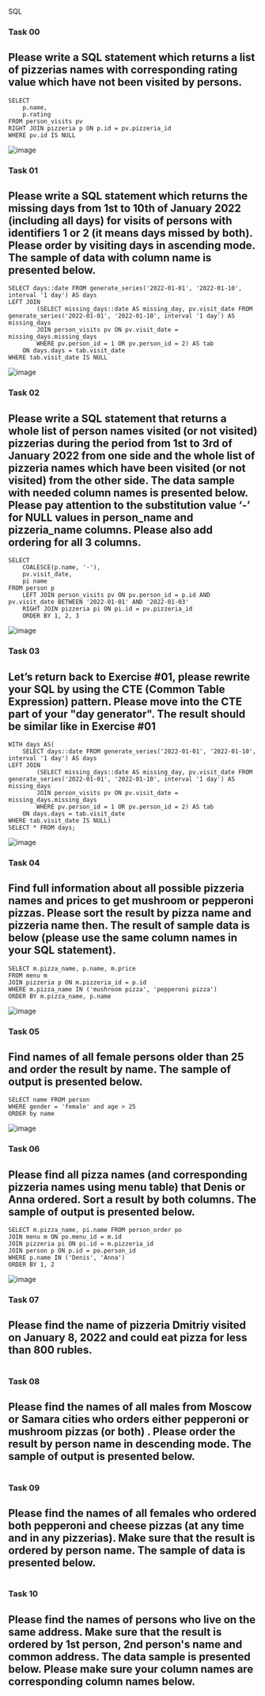 SQL
### Task 00
## Please write a SQL statement which returns a list of pizzerias names with corresponding rating value which have not been visited by persons.
```
SELECT 
	p.name,
	p.rating
FROM person_visits pv
RIGHT JOIN pizzeria p ON p.id = pv.pizzeria_id
WHERE pv.id IS NULL
```
![image](https://github.com/Nefyss/SQL/assets/113514047/9ec995a9-561c-450c-a83b-77e3297724c7)

### Task 01
## Please write a SQL statement which returns the missing days from 1st to 10th of January 2022 (including all days) for visits of persons with identifiers 1 or 2 (it means days missed by both). Please order by visiting days in ascending mode. The sample of data with column name is presented below.
```
SELECT days::date FROM generate_series('2022-01-01', '2022-01-10', interval '1 day') AS days
LEFT JOIN
		(SELECT missing_days::date AS missing_day, pv.visit_date FROM generate_series('2022-01-01', '2022-01-10', interval '1 day') AS missing_days
		JOIN person_visits pv ON pv.visit_date = missing_days.missing_days
		WHERE pv.person_id = 1 OR pv.person_id = 2) AS tab
	ON days.days = tab.visit_date
WHERE tab.visit_date IS NULL
```
![image](https://github.com/Nefyss/SQL/assets/113514047/1e73e4eb-d182-4859-9a6f-c763b028f7f2)

### Task 02
## Please write a SQL statement that returns a whole list of person names visited (or not visited) pizzerias during the period from 1st to 3rd of January 2022 from one side and the whole list of pizzeria names which have been visited (or not visited) from the other side. The data sample with needed column names is presented below. Please pay attention to the substitution value ‘-’ for NULL values in person_name and pizzeria_name columns. Please also add ordering for all 3 columns.
```
SELECT
	COALESCE(p.name, '-'),
	pv.visit_date,
	pi name
FROM person p
	LEFT JOIN person_visits pv ON pv.person_id = p.id AND pv.visit_date BETWEEN '2022-01-01' AND '2022-01-03'
	RIGHT JOIN pizzeria pi ON pi.id = pv.pizzeria_id
	ORDER BY 1, 2, 3
```
![image](https://github.com/Nefyss/SQL/assets/113514047/be8f43fc-79cb-4b40-bb4e-2c3dc6a46050)

### Task 03
## Let’s return back to Exercise #01, please rewrite your SQL by using the CTE (Common Table Expression) pattern. Please move into the CTE part of your "day generator". The result should be similar like in Exercise #01
```
WITH days AS(
	SELECT days::date FROM generate_series('2022-01-01', '2022-01-10', interval '1 day') AS days
LEFT JOIN
		(SELECT missing_days::date AS missing_day, pv.visit_date FROM generate_series('2022-01-01', '2022-01-10', interval '1 day') AS missing_days
		JOIN person_visits pv ON pv.visit_date = missing_days.missing_days
		WHERE pv.person_id = 1 OR pv.person_id = 2) AS tab
	ON days.days = tab.visit_date
WHERE tab.visit_date IS NULL)
SELECT * FROM days;
```
![image](https://github.com/Nefyss/SQL/assets/113514047/c35dd40c-fbdd-47d2-92f7-540333efc9f2)

### Task 04 
## Find full information about all possible pizzeria names and prices to get mushroom or pepperoni pizzas. Please sort the result by pizza name and pizzeria name then. The result of sample data is below (please use the same column names in your SQL statement).
```
SELECT m.pizza_name, p.name, m.price
FROM menu m
JOIN pizzeria p ON m.pizzeria_id = p.id
WHERE m.pizza_name IN ('mushroom pizza', 'pepperoni pizza')
ORDER BY m.pizza_name, p.name
```
![image](https://github.com/Nefyss/SQL/assets/113514047/30aa442c-dbe9-4851-a45a-ca1b1711818f)

### Task 05
## Find names of all female persons older than 25 and order the result by name. The sample of output is presented below.
```
SELECT name FROM person
WHERE gender = 'female' and age > 25
ORDER by name
```
![image](https://github.com/Nefyss/SQL/assets/113514047/53cc4d03-dca8-41c3-a0d8-8949a0252f78)

### Task 06
## Please find all pizza names (and corresponding pizzeria names using menu table) that Denis or Anna ordered. Sort a result by both columns. The sample of output is presented below.
```
SELECT m.pizza_name, pi.name FROM person_order po
JOIN menu m ON po.menu_id = m.id
JOIN pizzeria pi ON pi.id = m.pizzeria_id
JOIN person p ON p.id = po.person_id
WHERE p.name IN ('Denis', 'Anna')
ORDER BY 1, 2
```
![image](https://github.com/Nefyss/SQL/assets/113514047/44c174df-a685-4a75-ba13-c8530ebb29ee)

### Task 07
## Please find the name of pizzeria Dmitriy visited on January 8, 2022 and could eat pizza for less than 800 rubles.
```

```
### Task 08
## Please find the names of all males from Moscow or Samara cities who orders either pepperoni or mushroom pizzas (or both) . Please order the result by person name in descending mode. The sample of output is presented below.
```

```
### Task 09
## Please find the names of all females who ordered both pepperoni and cheese pizzas (at any time and in any pizzerias). Make sure that the result is ordered by person name. The sample of data is presented below.
```

```
### Task 10
## Please find the names of persons who live on the same address. Make sure that the result is ordered by 1st person, 2nd person's name and common address. The data sample is presented below. Please make sure your column names are corresponding column names below.
```

```


